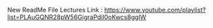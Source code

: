New ReadMe File
Lectures Link : https://www.youtube.com/playlist?list=PLAuGQNR28pW56GigraPdiI0oKwcs8gglW
